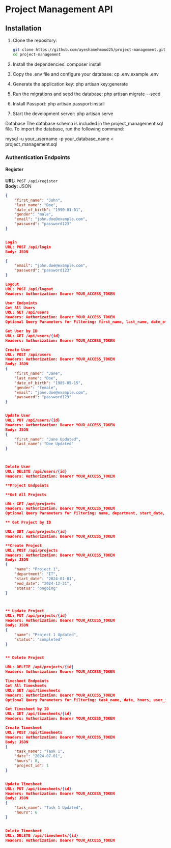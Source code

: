 # Project Management API

## Installation

1. Clone the repository:

   ```bash
   git clone https://github.com/ayeshamehmood25/project-management.git
   cd project-management

2. Install the dependencies:
    composer install

3.  Copy the .env file and configure your database:
    cp .env.example .env

4. Generate the application key:
    php artisan key:generate
   
6.  Run the migrations and seed the database:
    php artisan migrate --seed

7.  Install Passport:
    php artisan passport:install

8.  Start the development server:
    php artisan serve


Database
The database schema is included in the project_management.sql file. To import the database, run the following command:

mysql -u your_username -p your_database_name < project_management.sql


### Authentication Endpoints

#### Register
**URL:** `POST /api/register`  
**Body:** JSON
```json
{
    "first_name": "John",
    "last_name": "Doe",
    "date_of_birth": "1990-01-01",
    "gender": "male",
    "email": "john.doe@example.com",
    "password": "password123"
}


Login
URL: POST /api/login
Body: JSON

{
    "email": "john.doe@example.com",
    "password": "password123"
}

Logout
URL: POST /api/logout
Headers: Authorization: Bearer YOUR_ACCESS_TOKEN

User Endpoints
Get All Users
URL: GET /api/users
Headers: Authorization: Bearer YOUR_ACCESS_TOKEN
Optional Query Parameters for Filtering: first_name, last_name, date_of_birth, gender, email

Get User by ID
URL: GET /api/users/{id}
Headers: Authorization: Bearer YOUR_ACCESS_TOKEN

Create User
URL: POST /api/users
Headers: Authorization: Bearer YOUR_ACCESS_TOKEN
Body: JSON
{
    "first_name": "Jane",
    "last_name": "Doe",
    "date_of_birth": "1985-05-15",
    "gender": "female",
    "email": "jane.doe@example.com",
    "password": "password123"
}


Update User
URL: PUT /api/users/{id}
Headers: Authorization: Bearer YOUR_ACCESS_TOKEN
Body: JSON
{
    "first_name": "Jane Updated",
    "last_name": "Doe Updated"
}



Delete User
URL: DELETE /api/users/{id}
Headers: Authorization: Bearer YOUR_ACCESS_TOKEN

**Project Endpoints

**Get All Projects

URL: GET /api/projects
Headers: Authorization: Bearer YOUR_ACCESS_TOKEN
Optional Query Parameters for Filtering: name, department, start_date, end_date, status

** Get Project by ID

URL: GET /api/projects/{id}
Headers: Authorization: Bearer YOUR_ACCESS_TOKEN

**Create Project
URL: POST /api/projects
Headers: Authorization: Bearer YOUR_ACCESS_TOKEN
Body: JSON
{
    "name": "Project 1",
    "department": "IT",
    "start_date": "2024-01-01",
    "end_date": "2024-12-31",
    "status": "ongoing"
}



** Update Project
URL: PUT /api/projects/{id}
Headers: Authorization: Bearer YOUR_ACCESS_TOKEN
Body: JSON
{
    "name": "Project 1 Updated",
    "status": "completed"
}


** Delete Project

URL: DELETE /api/projects/{id}
Headers: Authorization: Bearer YOUR_ACCESS_TOKEN

Timesheet Endpoints
Get All Timesheets
URL: GET /api/timesheets
Headers: Authorization: Bearer YOUR_ACCESS_TOKEN
Optional Query Parameters for Filtering: task_name, date, hours, user_id, project_id

Get Timesheet by ID
URL: GET /api/timesheets/{id}
Headers: Authorization: Bearer YOUR_ACCESS_TOKEN

Create Timesheet
URL: POST /api/timesheets
Headers: Authorization: Bearer YOUR_ACCESS_TOKEN
Body: JSON
{
    "task_name": "Task 1",
    "date": "2024-07-01",
    "hours": 8,
    "project_id": 1
}


Update Timesheet
URL: PUT /api/timesheets/{id}
Headers: Authorization: Bearer YOUR_ACCESS_TOKEN
Body: JSON
{
    "task_name": "Task 1 Updated",
    "hours": 6
}


Delete Timesheet
URL: DELETE /api/timesheets/{id}
Headers: Authorization: Bearer YOUR_ACCESS_TOKEN







